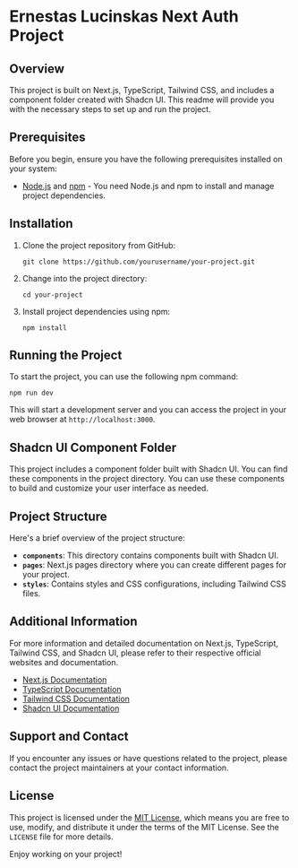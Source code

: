 # Ernestas Lucinskas Next Auth Project

## Overview

This project is built on Next.js, TypeScript, Tailwind CSS, and includes a component folder created with Shadcn UI. This readme will provide you with the necessary steps to set up and run the project.

## Prerequisites

Before you begin, ensure you have the following prerequisites installed on your system:

- [Node.js](https://nodejs.org/en/) and [npm](https://www.npmjs.com/) - You need Node.js and npm to install and manage project dependencies.

## Installation

1. Clone the project repository from GitHub:

   ```shell
   git clone https://github.com/yourusername/your-project.git
   ```

2. Change into the project directory:

   ```shell
   cd your-project
   ```

3. Install project dependencies using npm:

   ```shell
   npm install
   ```

## Running the Project

To start the project, you can use the following npm command:

```shell
npm run dev
```

This will start a development server and you can access the project in your web browser at `http://localhost:3000`.

## Shadcn UI Component Folder

This project includes a component folder built with Shadcn UI. You can find these components in the project directory. You can use these components to build and customize your user interface as needed.

## Project Structure

Here's a brief overview of the project structure:

- **`components`**: This directory contains components built with Shadcn UI.
- **`pages`**: Next.js pages directory where you can create different pages for your project.
- **`styles`**: Contains styles and CSS configurations, including Tailwind CSS files.

## Additional Information

For more information and detailed documentation on Next.js, TypeScript, Tailwind CSS, and Shadcn UI, please refer to their respective official websites and documentation.

- [Next.js Documentation](https://nextjs.org/docs)
- [TypeScript Documentation](https://www.typescriptlang.org/docs)
- [Tailwind CSS Documentation](https://tailwindcss.com/docs)
- [Shadcn UI Documentation](https://shadcn.github.io/shadcn-ui/)

## Support and Contact

If you encounter any issues or have questions related to the project, please contact the project maintainers at your contact information.

## License

This project is licensed under the [MIT License](LICENSE), which means you are free to use, modify, and distribute it under the terms of the MIT License. See the `LICENSE` file for more details.

Enjoy working on your project!
